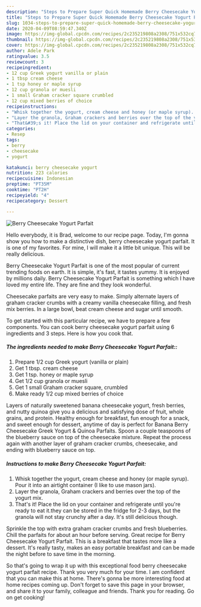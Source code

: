 ```yaml
---
description: "Steps to Prepare Super Quick Homemade Berry Cheesecake Yogurt Parfait"
title: "Steps to Prepare Super Quick Homemade Berry Cheesecake Yogurt Parfait"
slug: 1034-steps-to-prepare-super-quick-homemade-berry-cheesecake-yogurt-parfait
date: 2020-04-09T08:59:47.340Z
image: https://img-global.cpcdn.com/recipes/2c235219808a2308/751x532cq70/berry-cheesecake-yogurt-parfait-recipe-main-photo.jpg
thumbnail: https://img-global.cpcdn.com/recipes/2c235219808a2308/751x532cq70/berry-cheesecake-yogurt-parfait-recipe-main-photo.jpg
cover: https://img-global.cpcdn.com/recipes/2c235219808a2308/751x532cq70/berry-cheesecake-yogurt-parfait-recipe-main-photo.jpg
author: Adele Park
ratingvalue: 3.5
reviewcount: 3
recipeingredient:
- 12 cup Greek yogurt vanilla or plain
- 1 tbsp cream cheese
- 1 tsp honey or maple syrup
- 12 cup granola or muesli
- 1 small Graham cracker square crumbled
- 12 cup mixed berries of choice
recipeinstructions:
- "Whisk together the yogurt, cream cheese and honey (or maple syrup). Pour it into an airtight container (I like to use mason jars)."
- "Layer the granola, Graham crackers and berries over the top of the yogurt mix."
- "That&#39;s it! Place the lid on your container and refrigerate until you&#39;re ready to eat it.they can be stored in the fridge for 2-3 days, but the granola will not stay crunchy after a day. It&#39;s still delicious though."
categories:
- Resep
tags:
- berry
- cheesecake
- yogurt

katakunci: berry cheesecake yogurt
nutrition: 223 calories
recipecuisine: Indonesian
preptime: "PT35M"
cooktime: "PT2H"
recipeyield: "4"
recipecategory: Dessert

---
```



![Berry Cheesecake Yogurt Parfait](https://img-global.cpcdn.com/recipes/2c235219808a2308/751x532cq70/berry-cheesecake-yogurt-parfait-recipe-main-photo.jpg)

Hello everybody, it is Brad, welcome to our recipe page. Today, I'm gonna show you how to make a distinctive dish, berry cheesecake yogurt parfait. It is one of my favorites. For mine, I will make it a little bit unique. This will be really delicious.

Berry Cheesecake Yogurt Parfait is one of the most popular of current trending foods on earth. It is simple, it's fast, it tastes yummy. It is enjoyed by millions daily. Berry Cheesecake Yogurt Parfait is something which I have loved my entire life. They are fine and they look wonderful.

Cheesecake parfaits are very easy to make. Simply alternate layers of graham cracker crumbs with a creamy vanilla cheesecake filling, and fresh mix berries. In a large bowl, beat cream cheese and sugar until smooth.


To get started with this particular recipe, we have to prepare a few components. You can cook berry cheesecake yogurt parfait using 6 ingredients and 3 steps. Here is how you cook that.

##### The ingredients needed to make Berry Cheesecake Yogurt Parfait::

1. Prepare 1/2 cup Greek yogurt (vanilla or plain)
1. Get 1 tbsp. cream cheese
1. Get 1 tsp. honey or maple syrup
1. Get 1/2 cup granola or muesli
1. Get 1 small Graham cracker square, crumbled
1. Make ready 1/2 cup mixed berries of choice


Layers of naturally sweetened banana cheesecake yogurt, fresh berries, and nutty quinoa give you a delicious and satisfying dose of fruit, whole grains, and protein. Healthy enough for breakfast, fun enough for a snack, and sweet enough for dessert, anytime of day is perfect for Banana Berry Cheesecake Greek Yogurt &amp; Quinoa Parfaits. Spoon a couple teaspoons of the blueberry sauce on top of the cheesecake mixture. Repeat the process again with another layer of graham cracker crumbs, cheesecake, and ending with blueberry sauce on top. 

##### Instructions to make Berry Cheesecake Yogurt Parfait:

1. Whisk together the yogurt, cream cheese and honey (or maple syrup). Pour it into an airtight container (I like to use mason jars).
1. Layer the granola, Graham crackers and berries over the top of the yogurt mix.
1. That&#39;s it! Place the lid on your container and refrigerate until you&#39;re ready to eat it.they can be stored in the fridge for 2-3 days, but the granola will not stay crunchy after a day. It&#39;s still delicious though.


Sprinkle the top with extra graham cracker crumbs and fresh blueberries. Chill the parfaits for about an hour before serving. Great recipe for Berry Cheesecake Yogurt Parfait. This is a breakfast that tastes more like a dessert. It&#39;s really tasty, makes an easy portable breakfast and can be made the night before to save time in the morning. 

So that's going to wrap it up with this exceptional food berry cheesecake yogurt parfait recipe. Thank you very much for your time. I am confident that you can make this at home. There's gonna be more interesting food at home recipes coming up. Don't forget to save this page in your browser, and share it to your family, colleague and friends. Thank you for reading. Go on get cooking!
